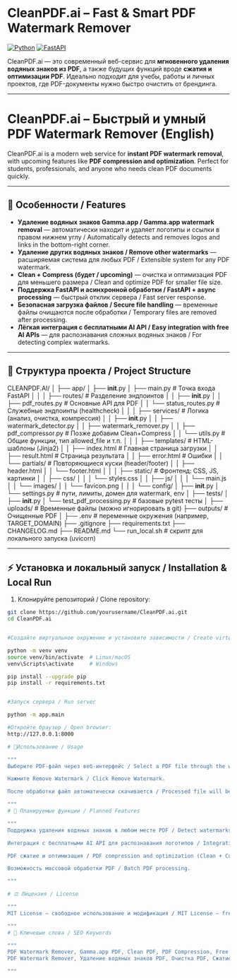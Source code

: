 # CleanPDF.ai – Fast & Smart PDF Watermark Remover

[![Python](https://img.shields.io/badge/python-3.10+-blue.svg)](https://www.python.org/)
[![FastAPI](https://img.shields.io/badge/FastAPI-0.101.1-brightgreen.svg)](https://fastapi.tiangolo.com/)

CleanPDF.ai — это современный веб-сервис для **мгновенного удаления водяных знаков из PDF**, а также будущих функций вроде **сжатия и оптимизации PDF**. Идеально подходит для учебы, работы и личных проектов, где PDF-документы нужно быстро очистить от брендинга.

---

# CleanPDF.ai – Быстрый и умный PDF Watermark Remover (English)

CleanPDF.ai is a modern web service for **instant PDF watermark removal**, with upcoming features like **PDF compression and optimization**. Perfect for students, professionals, and anyone who needs clean PDF documents quickly.

---

## 🚀 Особенности / Features

- **Удаление водяных знаков Gamma.app / Gamma.app watermark removal** — автоматически находит и удаляет логотипы и ссылки в правом нижнем углу / Automatically detects and removes logos and links in the bottom-right corner.
- **Удаление других водяных знаков / Remove other watermarks** — расширяемая система для любых PDF / Extensible system for any PDF watermark.
- **Clean + Compress (будет / upcoming)** — очистка и оптимизация PDF для меньшего размера / Clean and optimize PDF for smaller file size.
- **Поддержка FastAPI и асинхронной обработки / FastAPI + async processing** — быстрый отклик сервера / Fast server response.
- **Безопасная загрузка файлов / Secure file handling** — временные файлы очищаются после обработки / Temporary files are removed after processing.
- **Лёгкая интеграция с бесплатными AI API / Easy integration with free AI APIs** — для распознавания сложных водяных знаков / For detecting complex watermarks.

---

## 📂 Структура проекта / Project Structure

CLEANPDF.AI/
│
├── app/
│   ├── __init__.py
│   ├── main.py                # Точка входа FastAPI 
│   │
│   ├── routes/                # Разделение эндпоинтов
│   │   ├── __init__.py
│   │   ├── pdf_routes.py      # Основные API для PDF
│   │   └── status_routes.py   # Служебные эндпоинты (healthcheck)
│   │
│   ├── services/              # Логика (анализ, очистка, компрессия)
│   │   ├── __init__.py
│   │   ├── watermark_detector.py
│   │   ├── watermark_remover.py
│   │   ├── pdf_compressor.py  # Позже добавим Clean+Compress
│   │   └── utils.py           # Общие функции, тип allowed_file и т.п.
│   │
│   ├── templates/             # HTML-шаблоны (Jinja2)
│   │   ├── index.html         # Главная страница загрузки
│   │   ├── result.html        # Страница результата
│   │   ├── error.html         # Ошибки
│   │   └── partials/          # Повторяющиеся куски (header/footer)
│   │       ├── header.html
│   │       └── footer.html
│   │
│   ├── static/                # Фронтенд: CSS, JS, картинки
│   │   ├── css/
│   │   │   └── styles.css
│   │   ├── js/
│   │   │   └── main.js
│   │   └── images/
│   │       └── favicon.png
│   │
│   └── config/
│       ├── __init__.py
│       └── settings.py        # пути, лимиты, домен для watermark, env
│
├── tests/
│   ├── __init__.py
│   └── test_pdf_processing.py # базовые pytest тесты
│
├── uploads/                   # Временные файлы (можно игнорировать в git)
├── outputs/                   # Очищенные PDF
│
├── .env                       # переменные окружения (например, TARGET_DOMAIN)
├── .gitignore
├── requirements.txt
├── CHANGELOG.md
├── README.md
└── run_local.sh               # скрипт для локального запуска (uvicorn)


---

## ⚡ Установка и локальный запуск / Installation & Local Run

1. Клонируйте репозиторий / Clone repository:
```bash
git clone https://github.com/yourusername/CleanPDF.ai.git
cd CleanPDF.ai


#Создайте виртуальное окружение и установите зависимости / Create virtual env & install dependencies:

python -m venv venv
source venv/bin/activate  # Linux/macOS
venv\Scripts\activate     # Windows

pip install --upgrade pip
pip install -r requirements.txt


#Запуск сервера / Run server

python -m app.main

#Откройте браузер / Open browser:
http://127.0.0.1:8000

# 📝Использование / Usage

"""
Выберите PDF-файл через веб-интерфейс / Select a PDF file through the web interface.

Нажмите Remove Watermark / Click Remove Watermark.

После обработки файл автоматически скачивается / Processed file will be downloaded automatically.

"""
# 🔧 Планируемые функции / Planned Features

"""
Поддержка удаления водяных знаков в любом месте PDF / Detect watermarks anywhere in PDF.

Интеграция с бесплатными AI API для распознавания логотипов / Integration with free AI APIs for logo detection.

PDF сжатие и оптимизация / PDF compression and optimization (Clean + Compress).

Возможность массовой обработки PDF / Batch PDF processing.

"""

# ⚖️ Лицензия / License

"""
MIT License – свободное использование и модификация / MIT License – free use and modification.

"""
# 🔑 Ключевые слова / SEO Keywords

"""
PDF Watermark Remover, Gamma.app PDF, Clean PDF, PDF Compression, Free PDF Tools, Remove Logo from PDF, Fast PDF Cleaner
PDF Watermark Remover, Удаление водяных знаков PDF, Очистка PDF, Сжатие PDF, Бесплатные PDF инструменты, Удалить логотип из PDF, Быстрое удаление водяных знаков

"""